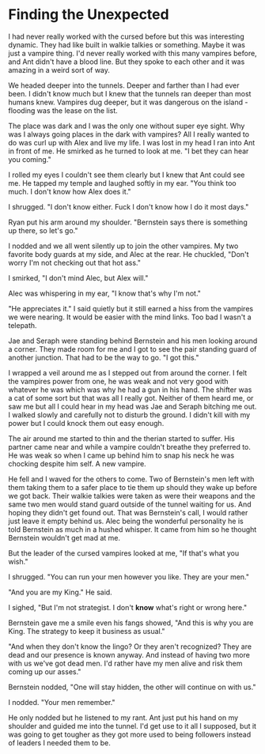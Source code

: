 # Finding the Unexpected

I had never really worked with the cursed before but this was interesting dynamic.  They had like built in walkie talkies or something.  Maybe it was just a vampire thing.  I'd never really worked with this many vampires before, and Ant didn't have a blood line.  But they spoke to each other and it was amazing in a weird sort of way.

We headed deeper into the tunnels.  Deeper and farther than I had ever been.  I didn't know much but I knew that the tunnels ran deeper than most humans knew.  Vampires dug deeper, but it was dangerous on the island - flooding was the lease on the list.

The place was dark and I was the only one without super eye sight.  Why was I always going places in the dark with vampires?  All I really wanted to do was curl up with Alex and live my life.  I was lost in my head I ran into Ant in front of me.  He smirked as he turned to look at me. "I bet they can hear you coming."

I rolled my eyes I couldn't see them clearly but I knew that Ant could see me.  He tapped my temple and laughed softly in my ear.  "You think too much.  I don't know how Alex does it."

I shrugged.  "I don't know either.  Fuck I don't know how I do it most days."

Ryan put his arm around my shoulder.  "Bernstein says there is something up there, so let's go."

I nodded and we all went silently up to join the other vampires.  My two favorite body guards at my side, and Alec at the rear.  He chuckled, "Don't worry I'm not checking out that hot ass."

I smirked, "I don't mind Alec, but Alex will."

Alec was whispering in my ear, "I know that's why I'm not."

"He appreciates it."  I said quietly but it still earned a hiss from the vampires we were nearing.  It would be easier with the mind links.  Too bad I wasn't a telepath.

Jae and Seraph were standing behind Bernstein and his men looking around a corner.  They made room for me and I got to see the pair standing guard of another junction.  That had to be the way to go.  "I got this."

I wrapped a veil around me as I stepped out from around the corner.  I felt the vampires power from one, he was weak and not very good with whatever he was which was why he had a gun in his hand.  The shifter was a cat of some sort but that was all I really got.  Neither of them heard me, or saw me but all I could hear in my head was Jae and Seraph bitching me out.  I walked slowly and carefully not to disturb the ground.  I didn't kill with my power but I could knock them out easy enough.  

The air around me started to thin and the therian started to suffer.  His partner came near and while a vampire couldn't breathe they preferred to.  He was weak so when I came up behind him to snap his neck he was chocking despite him self.  A new vampire.

He fell and I waved for the others to come.  Two of Bernstein's men left with them taking them to a safer place to tie them up should they wake up before we got back.  Their walkie talkies were taken as were their weapons and the same two men would stand guard outside of the tunnel waiting for us.  And hoping they didn't get found out.  That was Bernstein's call, I would rather just leave it empty behind us.  Alec being the wonderful personality he is told Bernstein as much in a hushed whisper.  It came from him so he thought Bernstein wouldn't get mad at me.  

But the leader of the cursed vampires looked at me, "If that's what you wish."

I shrugged.  "You can run your men however you like. They are your men."

"And you are my King."  He said.

I sighed, "But I'm not strategist.  I don't **know** what's right or wrong here."

Bernstein gave me a smile even his fangs showed, "And this is why you are King. The strategy to keep it business as usual."

"And when they don't know the lingo?  Or they aren't recognized?  They are dead and our presence is known anyway.  And instead of having two more with us we've got dead men. I'd rather have my men alive and risk them coming up our asses."

Bernstein nodded, "One will stay hidden, the other will continue on with us."

I nodded.  "Your men remember."

He only nodded but he listened to my rant.  Ant just put his hand on my shoulder and guided me into the tunnel.  I'd get use to it all I supposed, but it was going to get tougher as they got more used to being followers instead of leaders I needed them to be.